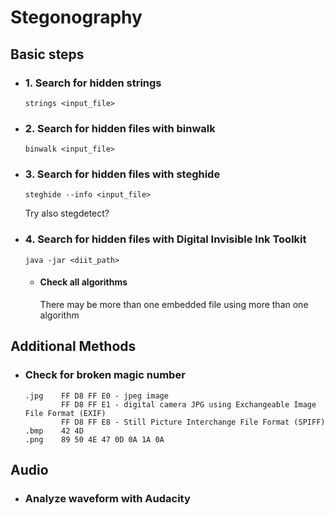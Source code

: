 # Stegonography


## Basic steps
    
- ### 1. Search for hidden strings
  
	  strings <input_file>
  
- ### 2. Search for hidden files with binwalk
  
	  binwalk <input_file>
  
- ### 3. Search for hidden files with steghide
  
	  steghide --info <input_file>

  Try also stegdetect?
   
- ### 4. Search for hidden files with Digital Invisible Ink Toolkit

	  java -jar <diit_path>
  
  - #### Check all algorithms
    There may be more than one embedded file using more than one algorithm


## Additional Methods

- ### Check for broken magic number
	  .jpg    FF D8 FF E0 - jpeg image
	          FF D8 FF E1 - digital camera JPG using Exchangeable Image File Format (EXIF)
	          FF D8 FF E8 - Still Picture Interchange File Format (SPIFF)
	  .bmp    42 4D
	  .png    89 50 4E 47 0D 0A 1A 0A
 
## Audio 

- ### Analyze waveform with Audacity